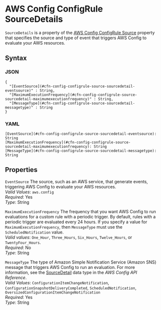 # AWS Config ConfigRule SourceDetails<a name="aws-properties-config-configrule-source-sourcedetails"></a>

`SourceDetails` is a property of the [AWS Config ConfigRule Source](aws-properties-config-configrule-source.md) property that specifies the source and type of event that triggers AWS Config to evaluate your AWS resources\.

## Syntax<a name="w13ab1c21c10c87c17c25b5"></a>

### JSON<a name="aws-properties-config-configrule-source-sourcedetails-syntax.json"></a>

```
{
  "[EventSource](#cfn-config-configrule-source-sourcedetail-eventsource)" : String,
  "[MaximumExecutionFrequency](#cfn-config-configrule-source-sourcedetail-maximumexecutionfrequency)" : String,
  "[MessageType](#cfn-config-configrule-source-sourcedetail-messagetype)" : String
}
```

### YAML<a name="aws-properties-config-configrule-source-sourcedetails-syntax.yaml"></a>

```
[EventSource](#cfn-config-configrule-source-sourcedetail-eventsource): String
[MaximumExecutionFrequency](#cfn-config-configrule-source-sourcedetail-maximumexecutionfrequency): String
[MessageType](#cfn-config-configrule-source-sourcedetail-messagetype): String
```

## Properties<a name="w13ab1c21c10c87c17c25b7"></a>

`EventSource`  <a name="cfn-config-configrule-source-sourcedetail-eventsource"></a>
The source, such as an AWS service, that generate events, triggering AWS Config to evaluate your AWS resources\.  
*Valid Values*: `aws.config`  
*Required*: Yes  
*Type*: String

`MaximumExecutionFrequency`  <a name="cfn-config-configrule-source-sourcedetail-maximumexecutionfrequency"></a>
The frequency that you want AWS Config to run evaluations for a custom rule with a periodic trigger\. By default, rules with a periodic trigger are evaluated every 24 hours\. If you specify a value for `MaximumExecutionFrequency`, then `MessageType` must use the `ScheduledNotification` value\.  
*Valid values*: `One_Hour`, `Three_Hours`, `Six_Hours`, `Twelve_Hours`, or `TwentyFour_Hours`\.  
*Required*: No  
*Type*: String

`MessageType`  <a name="cfn-config-configrule-source-sourcedetail-messagetype"></a>
The type of Amazon Simple Notification Service \(Amazon SNS\) message that triggers AWS Config to run an evaluation\. For more information, see the [SourceDetail](https://docs.aws.amazon.com/config/latest/APIReference/API_SourceDetail.html) data type in the *AWS Config API Reference*\.  
*Valid Values*: `ConfigurationItemChangeNotification`, `ConfigurationSnapshotDeliveryCompleted`, `ScheduledNotification`, `OversizedConfigurationItemChangeNotification`  
*Required*: Yes  
*Type*: String